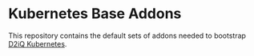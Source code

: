 # Kubernetes Base Addons

This repository contains the default sets of addons needed to bootstrap [D2iQ Kubernetes](https://d2iq.com/solutions/ksphere).

